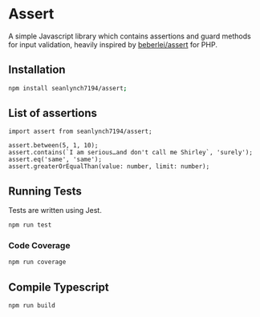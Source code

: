 # Assert

A simple Javascript library which contains assertions and guard methods for input validation, heavily inspired by [beberlei/assert](https://github.com/beberlei/assert) for PHP.

## Installation

```bash
npm install seanlynch7194/assert;
```

## List of assertions

```node
import assert from seanlynch7194/assert;

assert.between(5, 1, 10);
assert.contains(`I am serious…and don't call me Shirley`, 'surely');
assert.eq('same', 'same');
assert.greaterOrEqualThan(value: number, limit: number);

```

## Running Tests
Tests are written using Jest.

```bash
npm run test
```

### Code Coverage

```bash
npm run coverage
```

## Compile Typescript

```bash
npm run build
```
